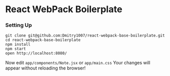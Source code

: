 React WebPack Boilerplate
=====================

### Setting Up

```
git clone git@github.com:Dmitry1007/react-webpack-base-boilerplate.git
cd react-webpack-base-boilerplate
npm install
npm start
open http://localhost:8080/
```

Now edit `app/components/Note.jsx` or `app/main.css`
Your changes will appear without reloading the browser!
